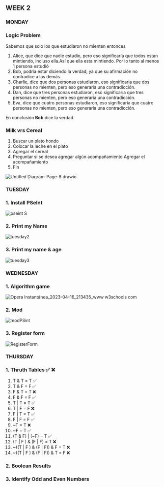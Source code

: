 ## WEEK 2 

### MONDAY
### Logic Problem
Sabemos que solo los que estudiaron no mienten entonces
1. Alice, que dice que nadie estudio, pero eso significaría que todos estan mintiendo, incluso ella.Así que ella esta mintiendo. Por lo tanto al menos 1 persona estudió
2. Bob, podría estar diciendo la verdad, ya que su afirmación no contradice a las demás. 
3. Charlie, dice que dos personas estudiaron, eso significaria que dos personas no mienten, pero eso generaria una contradicción.
4. Dan, dice que tres personas estudiaron, eso significaria que tres personas no mienten, pero eso generaria una contradicción.
5. Eva, dice que cuatro personas estudiaron, eso significaria que cuatro personas no mienten, pero eso generaria una contradicción.

En conclusión **Bob** dice la verdad.


### Milk vrs Cereal

1. Buscar un plato hondo
2. Colocar la leche en el plato
3. Agregar el cereal
4. Preguntar si se desea agregar algún acompañamiento
    Agregar el acompañamiento
5. Fin

![Untitled Diagram-Page-8 drawio](https://user-images.githubusercontent.com/98840536/231029277-73d282af-90d0-429a-9157-4350341bca6f.png)


### TUESDAY

### 1. Install PSeInt

![pseint S](https://user-images.githubusercontent.com/98840536/231198163-ebced0f8-b3a4-43dd-a12b-4339a269b59e.PNG)


### 2. Print my Name

![tuesday2](https://user-images.githubusercontent.com/98840536/231199231-654a0ca6-ff8c-4efa-bec6-6ec325eccfdd.PNG)



### 3. Print my name & age
![tuesday3](https://user-images.githubusercontent.com/98840536/231201708-51f0b6d0-9b38-4a98-8d89-644aee91675b.PNG)


### WEDNESDAY

### 1. Algorithm game

![Opera Instantánea_2023-04-16_213435_www w3schools com](https://user-images.githubusercontent.com/98840536/232371887-d024ea15-dfba-4d3a-a837-8d7e61b8e77c.png)

### 2. Mod

![modPSint](https://user-images.githubusercontent.com/98840536/232372482-5b5d5272-fbfc-4c50-898d-d4c2f0773013.PNG)

### 3. Register form

![RegisterForm](https://user-images.githubusercontent.com/98840536/232373284-e331bb58-43c9-4b0e-a100-e77590d64584.PNG)

### THURSDAY 

### 1. Thruth Tables ✅  ❌

1. T & T = T    ✅
2. T & F = F    ✅
3. F & T = T    ❌
4. F & F = F    ✅
5. T | T = T    ✅
6. T | F = F    ❌
7. F | T = T    ✅
8. F | F = F    ✅
9. ~T = T       ❌
10. ~F = T      ✅
11. (T & F) | (~F) = T              ✅
12. (T | F ) & (F | F) = T          ❌
13. ~((T | F ) & (F | F)) & F = T   ❌
14. ~((T | F ) & (F | F)) & T = F   ❌

### 2. Boolean Results
### 3. Identify Odd and Even Numbers
 
